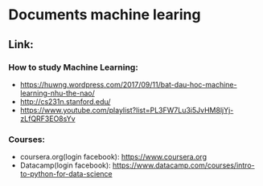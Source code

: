 # Documents machine learing

## Link: 
### How to study Machine Learning: 
- https://huwng.wordpress.com/2017/09/11/bat-dau-hoc-machine-learning-nhu-the-nao/
- http://cs231n.stanford.edu/
- https://www.youtube.com/playlist?list=PL3FW7Lu3i5JvHM8ljYj-zLfQRF3EO8sYv

### Courses: 
- coursera.org(login facebook): https://www.coursera.org
- Datacamp(login facebook): https://www.datacamp.com/courses/intro-to-python-for-data-science
